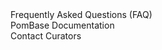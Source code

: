 <div class="left-menu-part left-menu-item"><a routerLink="/faq">Frequently Asked Questions (FAQ)</a></div>
<div class="left-menu-part left-menu-item"><a routerLink="/documentation">PomBase Documentation</a></div>
<div class="left-menu-part left-menu-item"><a routerLink="/about/contacts">Contact Curators</a></div>
